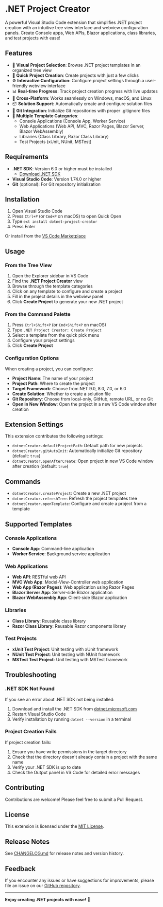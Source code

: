 # .NET Project Creator

A powerful Visual Studio Code extension that simplifies .NET project creation with an intuitive tree view interface and webview configuration panels. Create Console apps, Web APIs, Blazor applications, class libraries, and test projects with ease!

## Features

- 🎯 **Visual Project Selection**: Browse .NET project templates in an organized tree view
- 🚀 **Quick Project Creation**: Create projects with just a few clicks
- ⚙️ **Interactive Configuration**: Configure project settings through a user-friendly webview interface
- 📊 **Real-time Progress**: Track project creation progress with live updates
- 🔄 **Cross-Platform**: Works seamlessly on Windows, macOS, and Linux
- 📦 **Solution Support**: Automatically create and configure solution files
- 🌿 **Git Integration**: Initialize Git repositories with proper .gitignore files
- 🎨 **Multiple Template Categories**:
  - Console Applications (Console App, Worker Service)
  - Web Applications (Web API, MVC, Razor Pages, Blazor Server, Blazor WebAssembly)
  - Libraries (Class Library, Razor Class Library)
  - Test Projects (xUnit, NUnit, MSTest)

## Requirements

- **.NET SDK**: Version 6.0 or higher must be installed
  - [Download .NET SDK](https://dotnet.microsoft.com/download)
- **Visual Studio Code**: Version 1.74.0 or higher
- **Git** (optional): For Git repository initialization

## Installation

1. Open Visual Studio Code
2. Press `Ctrl+P` (or `Cmd+P` on macOS) to open Quick Open
3. Type `ext install dotnet-project-creator`
4. Press Enter

Or install from the [VS Code Marketplace](https://marketplace.visualstudio.com/vscode)

## Usage

### From the Tree View

1. Open the Explorer sidebar in VS Code
2. Find the **.NET Project Creator** view
3. Browse through the template categories
4. Click on any template to configure and create a project
5. Fill in the project details in the webview panel
6. Click **Create Project** to generate your new .NET project

### From the Command Palette

1. Press `Ctrl+Shift+P` (or `Cmd+Shift+P` on macOS)
2. Type `.NET Project Creator: Create Project`
3. Select a template from the quick pick menu
4. Configure your project settings
5. Click **Create Project**

### Configuration Options

When creating a project, you can configure:

- **Project Name**: The name of your project
- **Project Path**: Where to create the project
- **Target Framework**: Choose from NET 9.0, 8.0, 7.0, or 6.0
- **Create Solution**: Whether to create a solution file
- **Git Repository**: Choose from local-only, GitHub, remote URL, or no Git
- **Open in New Window**: Open the project in a new VS Code window after creation

## Extension Settings

This extension contributes the following settings:

- `dotnetCreator.defaultProjectPath`: Default path for new projects
- `dotnetCreator.gitAutoInit`: Automatically initialize Git repository (default: `true`)
- `dotnetCreator.openAfterCreate`: Open project in new VS Code window after creation (default: `true`)

## Commands

- `dotnetCreator.createProject`: Create a new .NET project
- `dotnetCreator.refreshTree`: Refresh the project templates tree
- `dotnetCreator.openTemplate`: Configure and create a project from a template

## Supported Templates

### Console Applications
- **Console App**: Command-line application
- **Worker Service**: Background service application

### Web Applications
- **Web API**: RESTful web API
- **MVC Web App**: Model-View-Controller web application
- **Web App (Razor Pages)**: Web application using Razor Pages
- **Blazor Server App**: Server-side Blazor application
- **Blazor WebAssembly App**: Client-side Blazor application

### Libraries
- **Class Library**: Reusable class library
- **Razor Class Library**: Reusable Razor components library

### Test Projects
- **xUnit Test Project**: Unit testing with xUnit framework
- **NUnit Test Project**: Unit testing with NUnit framework
- **MSTest Test Project**: Unit testing with MSTest framework

## Troubleshooting

### .NET SDK Not Found

If you see an error about .NET SDK not being installed:

1. Download and install the .NET SDK from [dotnet.microsoft.com](https://dotnet.microsoft.com/download)
2. Restart Visual Studio Code
3. Verify installation by running `dotnet --version` in a terminal

### Project Creation Fails

If project creation fails:

1. Ensure you have write permissions in the target directory
2. Check that the directory doesn't already contain a project with the same name
3. Verify your .NET SDK is up to date
4. Check the Output panel in VS Code for detailed error messages

## Contributing

Contributions are welcome! Please feel free to submit a Pull Request.

## License

This extension is licensed under the [MIT License](LICENSE).

## Release Notes

See [CHANGELOG.md](CHANGELOG.md) for release notes and version history.

## Feedback

If you encounter any issues or have suggestions for improvements, please file an issue on our [GitHub repository](https://github.com/yourusername/dotnet-project-creator).

---

**Enjoy creating .NET projects with ease!** 🚀
